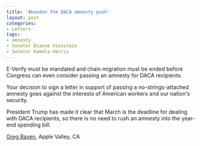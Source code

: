 ```yaml
---
title: 'Abandon the DACA amnesty push'
layout: post
categories:
- Letters
tags:
- amnesty
- Senator Dianne Feinstein
- Senator Kamala Harris
---
```


E-Verify must be mandated and chain migration must be ended before Congress can even consider passing an amnesty for DACA recipients.

Your decision to sign a letter in support of passing a no-strings-attached amnesty goes against the interests of American workers and our nation's security.

President Trump has made it clear that March is the deadline for dealing with DACA recipients, so there is no need to rush an amnesty into the year-end spending bill.

[Greg Raven](https://www.gregraven.org), Apple Valley, CA